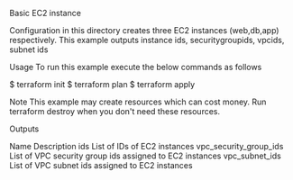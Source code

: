 Basic EC2 instance

Configuration in this directory creates three EC2 instances (web,db,app) respectively. This example outputs instance ids, securitygroupids, vpcids, subnet ids 

Usage
To run this example execute the below commands as follows

$ terraform init
$ terraform plan
$ terraform apply

Note 
This example may create resources which can cost money. Run terraform destroy when you don't need these resources.

Outputs

Name	          		Description
ids	              		List of IDs of EC2 instances 
vpc_security_group_ids	List of VPC security group ids assigned to EC2 instances 
vpc_subnet_ids			List of VPC subnet ids assigned to EC2 instances


